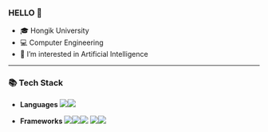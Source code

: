 ### HELLO 👋
- 🎓 Hongik University
- 💻 Computer Engineering
- 🌱 I’m interested in Artificial Intelligence

<!--[![kybeen's GitHub stats](https://github-readme-stats.vercel.app/api?username=kybeen)](https://github.com/kybeen/github-readme-stats)-->


-----

### 📚 Tech Stack
- **Languages**
<img src="https://img.shields.io/badge/Python-3776AB?style=for-the-badge&logo=Python&logoColor=white"><img src="https://img.shields.io/badge/JavaScript-F7DF1E?style=for-the-badge&logo=JavaScript&logoColor=white">

- **Frameworks**
<img src="https://img.shields.io/badge/React%20Native-61DAFB?style=for-the-badge&logo=React&logoColor=white"><img src="https://img.shields.io/badge/Django-092E20?style=for-the-badge&logo=Django&logoColor=white"><img src="https://img.shields.io/badge/scikit%20learn-F7931E?style=for-the-badge&logo=scikit-learn&logoColor=white">
<img src="https://img.shields.io/badge/TensorFlow-FF6F00?style=for-the-badge&logo=TensorFlow&logoColor=white"><img src="https://img.shields.io/badge/Keras-D00000?style=for-the-badge&logo=Keras&logoColor=white">
